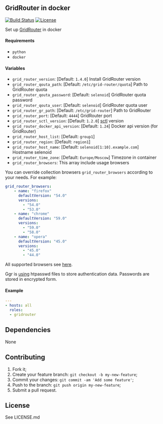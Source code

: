 ## GridRouter in docker
[![Build Status](https://travis-ci.org/iqoption/gridrouter-docker.svg?branch=add-travis)](https://travis-ci.org/iqoption/gridrouter-docker)
[![License](https://img.shields.io/badge/License-Apache%202.0-blue.svg)](https://opensource.org/licenses/Apache-2.0)

Set up [GridRouter](https://github.com/aerokube/ggr) in docker

#### Requirements

* `python`
* `docker`

#### Variables

* `grid_router_version`: [Default: `1.4.0`] Install GridRouter version
* `grid_router_qouta_path`: [Default: `/etc/grid-router/quota`] Path to GridRouter quota
* `grid_router_qouta_password`: [Default: `selenoid`] GridRouter quota password
* `grid_router_qouta_user`: [Default: `selenoid`] GridRouter quota user
* `grid_router_gr_path`: [Default: `/etc/grid-router`] Path to GridRouter
* `grid_router_port`: [Default: `4444`] GridRouter port
* `grid_router_sctl_version`: [Default: `1.2.0`] [sctl](https://github.com/seleniumkit/sctl/releases) version
* `grid_router_docker_api_version`: [Default: `1.24`] Docker api version (for GridRouter)
* `grid_router_host_list`: [Default: `group1`]
* `grid_router_region`: [Default: `region1`]
* `grid_router_host_name`: [Default: `selenoid[1:10].example.com`] Hostname selenoid
* `grid_router_time_zone`: [Default: `Europe/Moscow`] Timezone in container
* `grid_router_browsers`: This array include usage browsers

You can override collection browsers `grid_router_browsers` according to your needs.
For example:
```yaml
grid_router_browsers:
    - name: "firefox"
      defaultVersion: "54.0"
      versions:
        - "54.0"
        - "53.0"
    - name: "chrome"
      defaultVersion: "59.0"
      versions:
        - "59.0"
        - "58.0"
    - name: "opera"
      defaultVersion: "45.0"
      versions:
        - "45.0"
        - "44.0"
```

All supported browsers see [here](https://github.com/aerokube/selenoid#ready-to-use-browser-images).

Ggr is [using](http://aerokube.com/ggr/latest/#_creating_users_file) htpasswd files to store authentication data. Passwords are stored in encrypted form.

#### Example

```yaml
---
- hosts: all
  roles:
  - gridrouter
```

## Dependencies

None

## Contributing
1. Fork it;
2. Create your feature branch: `git checkout -b my-new-feature`;
3. Commit your changes: `git commit -am 'Add some feature'`;
4. Push to the branch: `git push origin my-new-feature`;
5. Submit a pull request.

## License
See LICENSE.md
